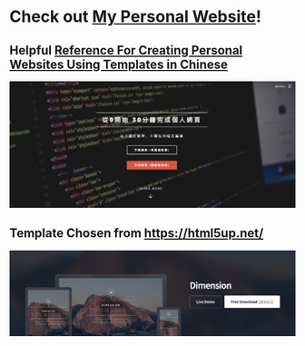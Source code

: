 # Check out [My Personal Website](proudjiao.github.io)! 
## Helpful [Reference For Creating Personal Websites Using Templates in Chinese](http://nckuacc.github.io/lastwork/index.html)
![nckuacc Website](website.png)
## Template Chosen from https://html5up.net/
![Theme Dimension](dimension.png)
